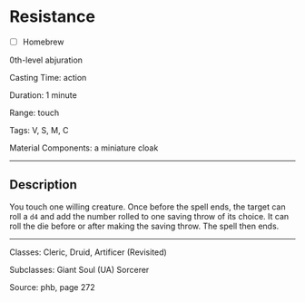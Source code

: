 # Resistance

- [ ] Homebrew

0th-level abjuration

Casting Time: action

Duration: 1 minute

Range: touch

Tags: V, S, M, C

Material Components: a miniature cloak

---

## Description
You touch one willing creature. Once before the spell ends, the target can roll a `d4` and add the number rolled to one saving throw of its choice. It can roll the die before or after making the saving throw. The spell then ends.

---

Classes: Cleric, Druid, Artificer (Revisited)

Subclasses: Giant Soul (UA) Sorcerer

Source: phb, page 272

